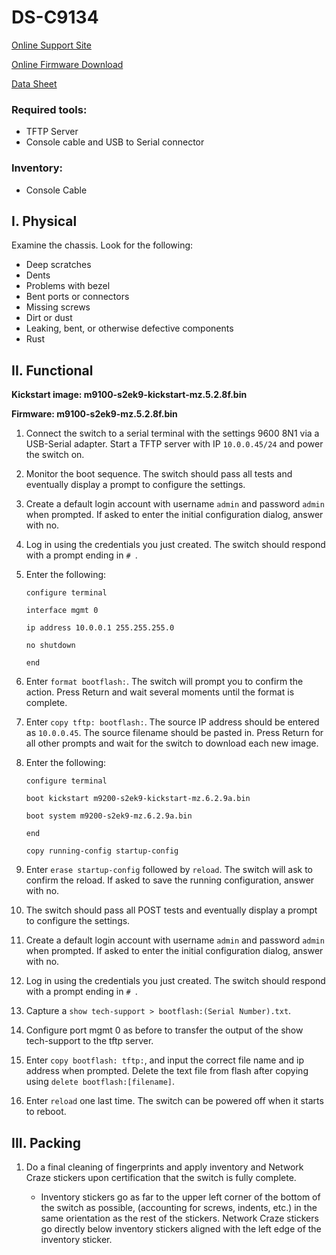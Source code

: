 # DS-C9134

[Online Support Site](http://www.cisco.com/c/en/us/support/storage-networking/mds-9134-multilayer-fabric-switch/model.html)

[Online Firmware Download](http://www.cisco.com/c/en/us/support/storage-networking/mds-9134-multilayer-fabric-switch/model.html#~tab-downloads)

[Data Sheet](Docs\product_data_sheet0900aecd80692efd.pdf)

### Required tools:

- TFTP Server
- Console cable and USB to Serial connector

### Inventory:

- Console Cable

## I. Physical

Examine the chassis. Look for the following:

- Deep scratches
- Dents
- Problems with bezel
- Bent ports or connectors
- Missing screws
- Dirt or dust
- Leaking, bent, or otherwise defective components
- Rust
	
## II. Functional

**Kickstart image: m9100-s2ek9-kickstart-mz.5.2.8f.bin**

**Firmware: m9100-s2ek9-mz.5.2.8f.bin**

1. Connect the switch to a serial terminal with the settings 9600 8N1 via a USB-Serial adapter. Start a TFTP server with IP `10.0.0.45/24` and power the switch on.

1. Monitor the boot sequence. The switch should pass all tests and eventually display a prompt to configure the settings.

1. Create a default login account with username `admin` and password `admin` when prompted. If asked to enter the initial configuration dialog, answer with no.

1. Log in using the credentials you just created. The switch should respond with a prompt ending in `# `.

1. Enter the following:

	`configure terminal`
	
	`interface mgmt 0`
	
	`ip address 10.0.0.1 255.255.255.0`
	
	`no shutdown`
	
	`end`

1. Enter `format bootflash:`. The switch will prompt you to confirm the action. Press Return and wait several moments until the format is complete.

1. Enter `copy tftp: bootflash:`. The source IP address should be entered as `10.0.0.45`. The source filename should be pasted in. Press Return for all other prompts and wait for the switch to download each new image.

1. Enter the following:

	`configure terminal`

	`boot kickstart m9200-s2ek9-kickstart-mz.6.2.9a.bin`

	`boot system m9200-s2ek9-mz.6.2.9a.bin`

	`end`

	`copy running-config startup-config`

1. Enter `erase startup-config` followed by `reload`. The switch will ask to confirm the reload. If asked to save the running configuration, answer with no.

1. The switch should pass all POST tests and eventually display a prompt to configure the settings.

1. Create a default login account with username `admin` and password `admin` when prompted. If asked to enter the initial configuration dialog, answer with no.

1. Log in using the credentials you just created. The switch should respond with a prompt ending in `# `.

1. Capture a `show tech-support > bootflash:(Serial Number).txt`.

1. Configure port mgmt 0 as before to transfer the output of the show tech-support to the tftp server.

1. Enter `copy bootflash: tftp:`, and input the correct file name and ip address when prompted. Delete the text file from flash after copying using `delete bootflash:[filename]`.  

1. Enter `reload` one last time. The switch can be powered off when it starts to reboot.

## III. Packing

1. Do a final cleaning of fingerprints and apply inventory and Network Craze stickers upon certification that the switch is fully complete.

	- Inventory stickers go as far to the upper left corner of the bottom of the switch as possible, (accounting for screws, indents, etc.) in the same orientation as the rest of the stickers.  Network Craze stickers go directly below inventory stickers aligned with the left edge of the inventory sticker.